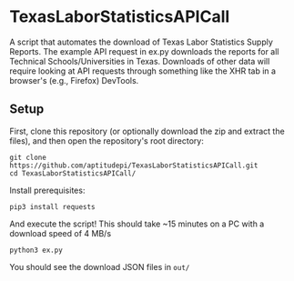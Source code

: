 # TexasLaborStatisticsAPICall
A script that automates the download of Texas Labor Statistics Supply Reports. 
The example API request in ex.py downloads the reports for all Technical Schools/Universities in Texas. 
Downloads of other data will require looking at API requests through something like the XHR tab in a browser's (e.g., Firefox) DevTools.

## Setup
First, clone this repository (or optionally download the zip and extract the files), and then open the repository's root directory:
```shell
git clone https://github.com/aptitudepi/TexasLaborStatisticsAPICall.git
cd TexasLaborStatisticsAPICall/
```
Install prerequisites:
```shell
pip3 install requests
```
And execute the script! This should take ~15 minutes on a PC with a download speed of 4 MB/s
```shell
python3 ex.py
```
You should see the download JSON files in ```out/```
